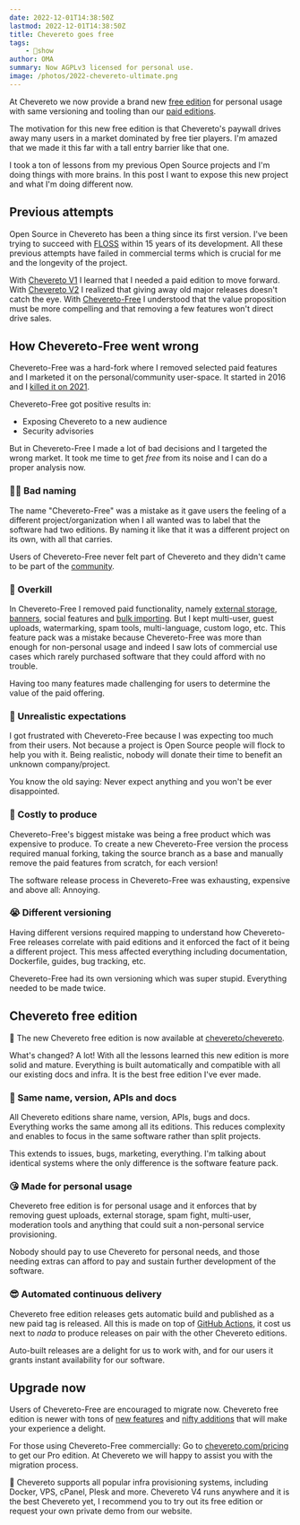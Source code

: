 ```yaml
---
date: 2022-12-01T14:38:50Z
lastmod: 2022-12-01T14:38:50Z
title: Chevereto goes free
tags:
    - 🤯show
author: OMA
summary: Now AGPLv3 licensed for personal use.
image: /photos/2022-chevereto-ultimate.png
---
```


At Chevereto we now provide a brand new [free edition](https://github.com/chevereto/chevereto) for personal usage with same versioning and tooling than our [paid editions](https://chevereto.com/pricing).

The motivation for this new free edition is that Chevereto's paywall drives away many users in a market dominated by free tier players. I'm amazed that we made it this far with a tall entry barrier like that one.

I took a ton of lessons from my previous Open Source projects and I'm doing things with more brains. In this post I want to expose this new project and what I'm doing different now.

## Previous attempts

Open Source in Chevereto has been a thing since its first version. I've been trying to succeed with [FLOSS](https://en.wikipedia.org/wiki/Free_and_open-source_software) within 15 years of its development. All these previous attempts have failed in commercial terms which is crucial for me and the longevity of the project.

With [Chevereto V1](https://releases.chevereto.com/1.X/) I learned that I needed a paid edition to move forward. With [Chevereto V2](https://releases.chevereto.com/2.X/) I realized that giving away old major releases doesn't catch the eye. With [Chevereto-Free](https://github.com/rodber/chevereto-free) I understood  that the value proposition must be more compelling and that removing a few features won't direct drive sales.

## How Chevereto-Free went wrong

Chevereto-Free was a hard-fork where I removed selected paid features and I marketed it on the personal/community user-space. It started in 2016 and I [killed it on 2021](../2021/2021-06-25-adios-chevereto-free.md).

Chevereto-Free got positive results in:

* Exposing Chevereto to a new audience
* Security advisories

But in Chevereto-Free I made a lot of bad decisions and I targeted the wrong market. It took me time to get *free* from its noise and I can do a proper analysis now.

### 😵‍💫 Bad naming

The name "Chevereto-Free" was a mistake as it gave users the feeling of a different project/organization when I all wanted was to label that the software had two editions. By naming it like that it was a different project on its own, with all that carries.

Users of Chevereto-Free never felt part of Chevereto and they didn't came to be part of the [community](https://chevereto.com/community/).

### 🥵 Overkill

In Chevereto-Free I removed paid functionality, namely [external storage](https://v4-admin.chevereto.com/features/external-storage.html), [banners](https://v4-admin.chevereto.com/settings/banners.html), social features and [bulk importing](https://v4-admin.chevereto.com/dashboard/bulk-importer.html). But I kept multi-user, guest uploads, watermarking, spam tools, multi-language, custom logo, etc. This feature pack was a mistake because Chevereto-Free was more than enough for non-personal usage and indeed I saw lots of commercial use cases which rarely purchased software that they could afford with no trouble.

Having too many features made challenging for users to determine the value of the paid offering.

### 🤪 Unrealistic expectations

I got frustrated with Chevereto-Free because I was expecting too much from their users. Not because a project is Open Source people will flock to help you with it. Being realistic, nobody will donate their time to benefit an unknown company/project.

You know the old saying: Never expect anything and you won't be ever disappointed.

### 💸 Costly to produce

Chevereto-Free's biggest mistake was being a free product which was expensive to produce. To create a new Chevereto-Free version the process required manual forking, taking the source branch as a base and manually remove the paid features from scratch, for each version!

The software release process in Chevereto-Free was exhausting, expensive and above all: Annoying.

### 😭 Different versioning

Having different versions required mapping to understand how Chevereto-Free releases correlate with paid editions and it enforced the fact of it being a different project. This mess affected everything including documentation, Dockerfile, guides, bug tracking, etc.

Chevereto-Free had its own versioning which was super stupid. Everything needed to be made twice.

## Chevereto free edition

🥳 The new Chevereto free edition is now available at [chevereto/chevereto](https://github.com/chevereto/chevereto).

What's changed? A lot! With all the lessons learned this new edition is more solid and mature. Everything is built automatically and compatible with all our existing docs and infra. It is the best free edition I've ever made.

### 🎉 Same name, version, APIs and docs

All Chevereto editions share name, version, APIs, bugs and docs. Everything works the same among all its editions. This reduces complexity and enables to focus in the same software rather than split projects.

This extends to issues, bugs, marketing, everything. I'm talking about identical systems where the only difference is the software feature pack.

### 😘 Made for personal usage

Chevereto free edition is for personal usage and it enforces that by removing guest uploads, external storage, spam fight, multi-user, moderation tools and anything that could suit a non-personal service provisioning.

Nobody should pay to use Chevereto for personal needs, and those needing extras can afford to pay and sustain further development of the software.

### 😎 Automated continuous delivery

Chevereto free edition releases gets automatic build and published as a new paid tag is released. All this is made on top of [GitHub Actions](https://github.com/features/actions), it cost us next to *nada* to produce releases on pair with the other Chevereto editions.

Auto-built releases are a delight for us to work with, and for our users it grants instant availability for our software.

## Upgrade now

Users of Chevereto-Free are encouraged to migrate now. Chevereto free edition is newer with tons of [new features](https://v4-docs.chevereto.com/introduction/changelog/4.0.html) and [nifty additions](2022-09-20-chevereto-4.md) that will make your experience a delight.

For those using Chevereto-Free commercially: Go to [chevereto.com/pricing](https://chevereto.com/pricing) to get our Pro edition. At Chevereto we will happy to assist you with the migration process.

👏 Chevereto supports all popular infra provisioning systems, including Docker, VPS, cPanel, Plesk and more. Chevereto V4 runs anywhere and it is the best Chevereto yet, I recommend you to try out its free edition or request your own private demo from our website.

